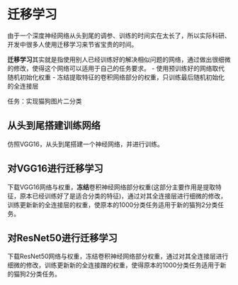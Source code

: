# 迁移学习
由于一个深度神经网络从头到尾的调参、训练的时间实在太长了，所以实际科研、开发中很多人使用迁移学习来节省宝贵的时间。

**迁移学习**其实就是指使用别人已经训练好的解决相似问题的网络，通过做出很细微的修改，使得这个网络可以适用于自己的任务要求。
    - 使用预训练好的网络取代随机初始化权重
    - 冻结提取特征的卷积网络部分的权重，只训练最后随机初始化的全连接层

任务：实现猫狗图片二分类

## 从头到尾搭建训练网络
仿照VGG16，从头到尾搭建一个神经网络，并进行训练。

## 对VGG16进行迁移学习
下载VGG16网络与权重，**冻结**卷积神经网络部分权重(这部分主要作用是提取特征，原本已经训练好了是适合分类的特征)，通过对其全连接层进行细微的修改，训练更新新的全连接层的权重，使原本的1000分类任务适用于新的猫狗2分类任务。

## 对ResNet50进行迁移学习
下载ResNet50网络与权重，冻结卷积神经网络部分权重，通过对其全连接层进行细微的修改，训练更新新的全连接蹭的权重，使得原本的1000分类任务适用于新的猫狗2分类任务。


